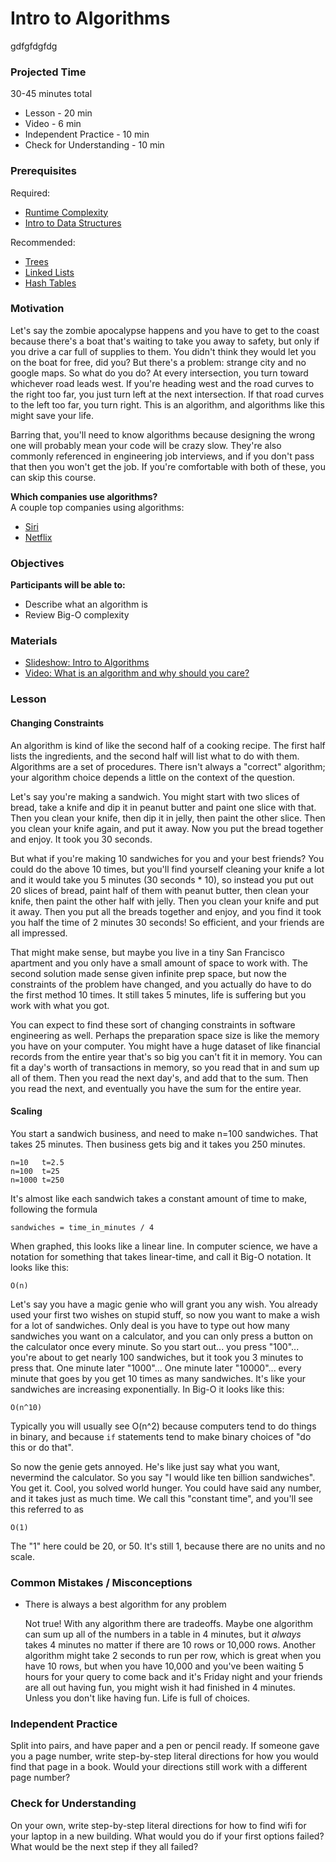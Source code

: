 # Intro to Algorithms
 gdfgfdgfdg
### Projected Time

30-45 minutes total

- Lesson - 20 min
- Video - 6 min
- Independent Practice - 10 min
- Check for Understanding - 10 min

### Prerequisites

Required:

- [Runtime Complexity](/runtime-complexity/runtime-complexity.md)
- [Intro to Data Structures](/data-structures/intro-to-data-structures.md)

Recommended:

- [Trees](/data-structures/trees.md)
- [Linked Lists](/data-structures/linked-lists.md)
- [Hash Tables](/data-structures/hash-tables.md)

### Motivation

Let's say the zombie apocalypse happens and you have to get to the coast because there's a boat that's waiting to take you away to safety, but only if you drive a car full of supplies to them. You didn't think they would let you on the boat for free, did you? But there's a problem: strange city and no google maps. So what do you do? At every intersection, you turn toward whichever road leads west. If you're heading west and the road curves to the right too far, you just turn left at the next intersection. If that road curves to the left too far, you turn right. This is an algorithm, and algorithms like this might save your life.

Barring that, you'll need to know algorithms because designing the wrong one will probably mean your code will be crazy slow. They're also commonly referenced in engineering job interviews, and if you don't pass that then you won't get the job. If you're comfortable with both of these, you can skip this course.

**Which companies use algorithms?**  
A couple top companies using algorithms:

- [Siri](https://skywell.software/blog/how-does-siri-work-technology-and-algorithm/)
- [Netflix](https://revoseek.com/technology/netflix-algorithm/)

### Objectives

**Participants will be able to:**

- Describe what an algorithm is
- Review Big-O complexity

### Materials

- [Slideshow: Intro to Algorithms](https://docs.google.com/presentation/d/1WlG5OgF0gf9fQYEEgIysNSfNaMiCASBi8RJa25SwMC4/edit?usp=sharing)
- [Video: What is an algorithm and why should you care?](https://youtu.be/CvSOaYi89B4)

### Lesson

#### Changing Constraints

An algorithm is kind of like the second half of a cooking recipe. The first half lists the ingredients, and the second half will list what to do with them. Algorithms are a set of procedures. There isn't always a "correct" algorithm; your algorithm choice depends a little on the context of the question.

Let's say you're making a sandwich. You might start with two slices of bread, take a knife and dip it in peanut butter and paint one slice with that. Then you clean your knife, then dip it in jelly, then paint the other slice. Then you clean your knife again, and put it away. Now you put the bread together and enjoy. It took you 30 seconds.

But what if you're making 10 sandwiches for you and your best friends? You could do the above 10 times, but you'll find yourself cleaning your knife a lot and it would take you 5 minutes (30 seconds \* 10), so instead you put out 20 slices of bread, paint half of them with peanut butter, then clean your knife, then paint the other half with jelly. Then you clean your knife and put it away. Then you put all the breads together and enjoy, and you find it took you half the time of 2 minutes 30 seconds! So efficient, and your friends are all impressed.

That might make sense, but maybe you live in a tiny San Francisco apartment and you only have a small amount of space to work with. The second solution made sense given infinite prep space, but now the constraints of the problem have changed, and you actually do have to do the first method 10 times. It still takes 5 minutes, life is suffering but you work with what you got.

You can expect to find these sort of changing constraints in software engineering as well. Perhaps the preparation space size is like the memory you have on your computer. You might have a huge dataset of like financial records from the entire year that's so big you can't fit it in memory. You can fit a day's worth of transactions in memory, so you read that in and sum up all of them. Then you read the next day's, and add that to the sum. Then you read the next, and eventually you have the sum for the entire year.

#### Scaling

You start a sandwich business, and need to make n=100 sandwiches. That takes 25 minutes. Then business gets big and it takes you 250 minutes.

```
n=10   t=2.5
n=100  t=25
n=1000 t=250
```

It's almost like each sandwich takes a constant amount of time to make, following the formula

```
sandwiches = time_in_minutes / 4
```

When graphed, this looks like a linear line. In computer science, we have a notation for something that takes linear-time, and call it Big-O notation. It looks like this:

```
O(n)
```

Let's say you have a magic genie who will grant you any wish. You already used your first two wishes on stupid stuff, so now you want to make a wish for a lot of sandwiches. Only deal is you have to type out how many sandwiches you want on a calculator, and you can only press a button on the calculator once every minute. So you start out... you press "100"... you're about to get nearly 100 sandwiches, but it took you 3 minutes to press that. One minute later "1000"... One minute later "10000"... every minute that goes by you get 10 times as many sandwiches. It's like your sandwiches are increasing exponentially. In Big-O it looks like this:

```
O(n^10)
```

Typically you will usually see O(n^2) because computers tend to do things in binary, and because `if` statements tend to make binary choices of "do this or do that".

So now the genie gets annoyed. He's like just say what you want, nevermind the calculator. So you say "I would like ten billion sandwiches". You get it. Cool, you solved world hunger. You could have said any number, and it takes just as much time. We call this "constant time", and you'll see this referred to as

```
O(1)
```

The "1" here could be 20, or 50. It's still 1, because there are no units and no scale.

### Common Mistakes / Misconceptions

- There is always a best algorithm for any problem

  Not true! With any algorithm there are tradeoffs. Maybe one algorithm can sum up all of the numbers in a table in 4 minutes, but it _always_ takes 4 minutes no matter if there are 10 rows or 10,000 rows. Another algorithm might take 2 seconds to run per row, which is great when you have 10 rows, but when you have 10,000 and you've been waiting 5 hours for your query to come back and it's Friday night and your friends are all out having fun, you might wish it had finished in 4 minutes. Unless you don't like having fun. Life is full of choices.

### Independent Practice

Split into pairs, and have paper and a pen or pencil ready.
If someone gave you a page number, write step-by-step literal directions for how you would find that page in a book. Would your directions still work with a different page number?

### Check for Understanding

On your own, write step-by-step literal directions for how to find wifi for your laptop in a new building. What would you do if your first options failed? What would be the next step if they all failed?
